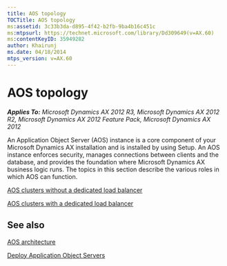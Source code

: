 ```yaml
---
title: AOS topology
TOCTitle: AOS topology
ms:assetid: 3c33b3da-d895-4f42-b2fb-9ba4b16c451c
ms:mtpsurl: https://technet.microsoft.com/library/Dd309649(v=AX.60)
ms:contentKeyID: 35949282
author: Khairunj
ms.date: 04/18/2014
mtps_version: v=AX.60
---
```


# AOS topology 


_**Applies To:** Microsoft Dynamics AX 2012 R3, Microsoft Dynamics AX 2012 R2, Microsoft Dynamics AX 2012 Feature Pack, Microsoft Dynamics AX 2012_

An Application Object Server (AOS) instance is a core component of your Microsoft Dynamics AX installation and is installed by using Setup. An AOS instance enforces security, manages connections between clients and the database, and provides the foundation where Microsoft Dynamics AX business logic runs. The topics in this section describe the various roles in which AOS can function.

[AOS clusters without a dedicated load balancer](aos-clusters-without-a-dedicated-load-balancer.md)

[AOS clusters with a dedicated load balancer](aos-clusters-with-a-dedicated-load-balancer.md)

## See also

[AOS architecture](aos-architecture.md)

[Deploy Application Object Servers](deploy-application-object-servers.md)

  


